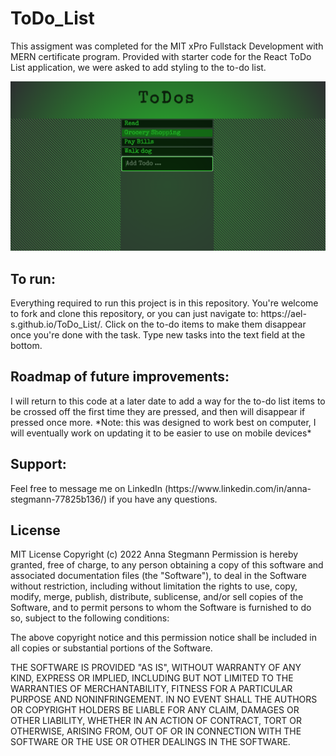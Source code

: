 # ToDo_List

This assigment was completed for the MIT xPro Fullstack Development with MERN certificate program. Provided with starter code for the React ToDo List application, we were asked to add styling to the to-do list.

<img src="ToDo_ListScreenShot.png" alt="Photo of ToDo_List" title="ToDo_List!">

<h2>To run:</h2>
Everything required to run this project is in this repository. You're welcome to fork and clone this repository, or you can just navigate to: https://ael-s.github.io/ToDo_List/. Click on the to-do items to make them disappear once you're done with the task. Type new tasks into the text field at the bottom. 

<h2>Roadmap of future improvements:</h2>
I will return to this code at a later date to add a way for the to-do list items to be crossed off the first time they are pressed, and then will disappear if pressed once more. 
*Note: this was designed to work best on computer, I will eventually work on updating it to be easier to use on mobile devices*

<h2>Support:</h2>
Feel free to message me on LinkedIn (https://www.linkedin.com/in/anna-stegmann-77825b136/) if you have any questions.

<h2>License</h2>
MIT License Copyright (c) 2022 Anna Stegmann
Permission is hereby granted, free of charge, to any person obtaining a copy of this software and associated documentation files (the "Software"), to deal in the Software without restriction, including without limitation the rights to use, copy, modify, merge, publish, distribute, sublicense, and/or sell copies of the Software, and to permit persons to whom the Software is furnished to do so, subject to the following conditions:

The above copyright notice and this permission notice shall be included in all copies or substantial portions of the Software.

THE SOFTWARE IS PROVIDED "AS IS", WITHOUT WARRANTY OF ANY KIND, EXPRESS OR IMPLIED, INCLUDING BUT NOT LIMITED TO THE WARRANTIES OF MERCHANTABILITY, FITNESS FOR A PARTICULAR PURPOSE AND NONINFRINGEMENT. IN NO EVENT SHALL THE AUTHORS OR COPYRIGHT HOLDERS BE LIABLE FOR ANY CLAIM, DAMAGES OR OTHER LIABILITY, WHETHER IN AN ACTION OF CONTRACT, TORT OR OTHERWISE, ARISING FROM, OUT OF OR IN CONNECTION WITH THE SOFTWARE OR THE USE OR OTHER DEALINGS IN THE SOFTWARE.
